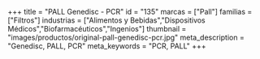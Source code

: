 +++
title = "PALL Genedisc - PCR"
id = "135"
marcas = ["Pall"]
familias = ["Filtros"]
industrias = ["Alimentos y Bebidas","Dispositivos Médicos","Biofarmacéuticos","Ingenios"]
thumbnail = "images/productos/original-pall-genedisc-pcr.jpg"
meta_description = "Genedisc, PALL, PCR"
meta_keywords = "PCR, PALL"
+++
